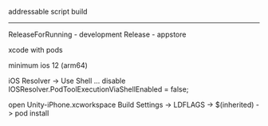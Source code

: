 addressable script build

---

ReleaseForRunning - development
Release - appstore

xcode with pods

minimum ios 12 (arm64)

iOS Resolver -> Use Shell ... disable
IOSResolver.PodToolExecutionViaShellEnabled = false;

open Unity-iPhone.xcworkspace
Build Settings -> LDFLAGS -> $(inherited) -> pod install